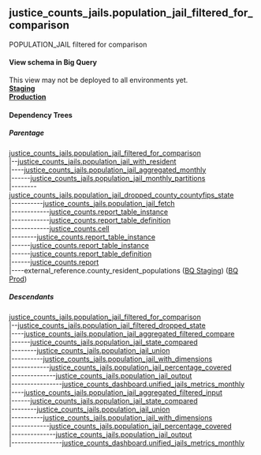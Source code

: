 ## justice_counts_jails.population_jail_filtered_for_comparison
POPULATION_JAIL filtered for comparison

#### View schema in Big Query
This view may not be deployed to all environments yet.<br/>
[**Staging**](https://console.cloud.google.com/bigquery?pli=1&p=recidiviz-staging&page=table&project=recidiviz-staging&d=justice_counts_jails&t=population_jail_filtered_for_comparison)
<br/>
[**Production**](https://console.cloud.google.com/bigquery?pli=1&p=recidiviz-123&page=table&project=recidiviz-123&d=justice_counts_jails&t=population_jail_filtered_for_comparison)
<br/>

#### Dependency Trees

##### Parentage
[justice_counts_jails.population_jail_filtered_for_comparison](../justice_counts_jails/population_jail_filtered_for_comparison.md) <br/>
|--[justice_counts_jails.population_jail_with_resident](../justice_counts_jails/population_jail_with_resident.md) <br/>
|----[justice_counts_jails.population_jail_aggregated_monthly](../justice_counts_jails/population_jail_aggregated_monthly.md) <br/>
|------[justice_counts_jails.population_jail_monthly_partitions](../justice_counts_jails/population_jail_monthly_partitions.md) <br/>
|--------[justice_counts_jails.population_jail_dropped_county_countyfips_state](../justice_counts_jails/population_jail_dropped_county_countyfips_state.md) <br/>
|----------[justice_counts_jails.population_jail_fetch](../justice_counts_jails/population_jail_fetch.md) <br/>
|------------[justice_counts.report_table_instance](../justice_counts/report_table_instance.md) <br/>
|------------[justice_counts.report_table_definition](../justice_counts/report_table_definition.md) <br/>
|------------[justice_counts.cell](../justice_counts/cell.md) <br/>
|--------[justice_counts.report_table_instance](../justice_counts/report_table_instance.md) <br/>
|------[justice_counts.report_table_instance](../justice_counts/report_table_instance.md) <br/>
|------[justice_counts.report_table_definition](../justice_counts/report_table_definition.md) <br/>
|------[justice_counts.report](../justice_counts/report.md) <br/>
|----external_reference.county_resident_populations ([BQ Staging](https://console.cloud.google.com/bigquery?pli=1&p=recidiviz-staging&page=table&project=recidiviz-staging&d=external_reference&t=county_resident_populations)) ([BQ Prod](https://console.cloud.google.com/bigquery?pli=1&p=recidiviz-123&page=table&project=recidiviz-123&d=external_reference&t=county_resident_populations)) <br/>


##### Descendants
[justice_counts_jails.population_jail_filtered_for_comparison](../justice_counts_jails/population_jail_filtered_for_comparison.md) <br/>
|--[justice_counts_jails.population_jail_filtered_dropped_state](../justice_counts_jails/population_jail_filtered_dropped_state.md) <br/>
|----[justice_counts_jails.population_jail_aggregated_filtered_compare](../justice_counts_jails/population_jail_aggregated_filtered_compare.md) <br/>
|------[justice_counts_jails.population_jail_state_compared](../justice_counts_jails/population_jail_state_compared.md) <br/>
|--------[justice_counts_jails.population_jail_union](../justice_counts_jails/population_jail_union.md) <br/>
|----------[justice_counts_jails.population_jail_with_dimensions](../justice_counts_jails/population_jail_with_dimensions.md) <br/>
|------------[justice_counts_jails.population_jail_percentage_covered](../justice_counts_jails/population_jail_percentage_covered.md) <br/>
|--------------[justice_counts_jails.population_jail_output](../justice_counts_jails/population_jail_output.md) <br/>
|----------------[justice_counts_dashboard.unified_jails_metrics_monthly](../justice_counts_dashboard/unified_jails_metrics_monthly.md) <br/>
|----[justice_counts_jails.population_jail_aggregated_filtered_input](../justice_counts_jails/population_jail_aggregated_filtered_input.md) <br/>
|------[justice_counts_jails.population_jail_state_compared](../justice_counts_jails/population_jail_state_compared.md) <br/>
|--------[justice_counts_jails.population_jail_union](../justice_counts_jails/population_jail_union.md) <br/>
|----------[justice_counts_jails.population_jail_with_dimensions](../justice_counts_jails/population_jail_with_dimensions.md) <br/>
|------------[justice_counts_jails.population_jail_percentage_covered](../justice_counts_jails/population_jail_percentage_covered.md) <br/>
|--------------[justice_counts_jails.population_jail_output](../justice_counts_jails/population_jail_output.md) <br/>
|----------------[justice_counts_dashboard.unified_jails_metrics_monthly](../justice_counts_dashboard/unified_jails_metrics_monthly.md) <br/>

